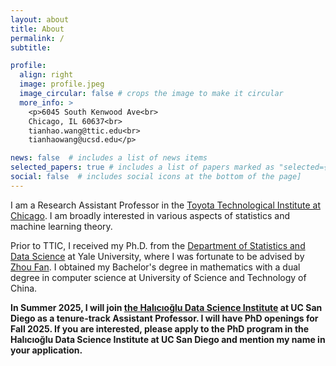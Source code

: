 ```yaml
---
layout: about
title: About
permalink: /
subtitle: 

profile:
  align: right
  image: profile.jpeg
  image_circular: false # crops the image to make it circular
  more_info: >
    <p>6045 South Kenwood Ave<br>
    Chicago, IL 60637<br>
    tianhao.wang@ttic.edu<br>
    tianhaowang@ucsd.edu</p>

news: false  # includes a list of news items
selected_papers: true # includes a list of papers marked as "selected={true}"
social: false  # includes social icons at the bottom of the page]
---
```


I am a Research Assistant Professor in the <a href='https://www.ttic.edu'>Toyota Technological Institute at Chicago</a>.
I am broadly interested in various aspects of statistics and machine learning theory.

Prior to TTIC, I received my Ph.D. from the <a href='https://statistics.yale.edu'>Department of Statistics and Data Science</a> at Yale University, where I was fortunate to be advised by <a href='http://www.stat.yale.edu/~zf59'>Zhou Fan</a>.
I obtained my Bachelor's degree in mathematics with a dual degree in computer science at University of Science and Technology of China.

**In Summer 2025, I will join <a href="https://datascience.ucsd.edu">the Halıcıoğlu Data Science Institute</a> at UC San Diego as a tenure-track Assistant Professor. I will have PhD openings for Fall 2025. If you are interested, please apply to the PhD program in the Halıcıoğlu Data Science Institute at UC San Diego and mention my name in your application.**
